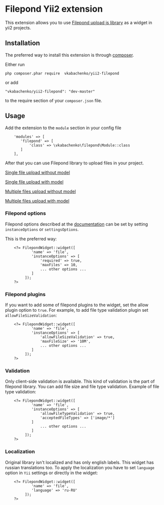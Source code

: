 # Filepond Yii2 extension

This extension allows you to use [Filepond upload js library](https://pqina.nl/filepond/) as a widget in yii2 projects.

## Installation

The preferred way to install this extension is through [composer](http://getcomposer.org/download/).

Either run

```
php composer.phar require  vkabachenko/yii2-filepond
```

or add

```
"vkabachenko/yii2-filepond": "dev-master"
```

to the require section of your `composer.json` file.

## Usage

Add the extension to the `module` section in your config file

```
    'modules' => [
       'filepond' => [
           'class' => \vkabachenko\filepond\Module::class
       ]
    ],
``` 

After that you can use Filepond library to upload files in your project.

[Single file upload without model](docs/single-without-model.md) 

[Single file upload with model](docs/single-with-model.md)

[Multiple files upload without model](docs/multiple-without-model.md) 

[Multiple files upload with model](docs/multiple-with-model.md)

### Filepond options

Filepond options described at the [documentation](https://pqina.nl/filepond/docs/) can be set by setting `instanceOptions` or `settingsOptions`.

This is the preferred way:

```
    <?= FilepondWidget::widget([
            'name' => 'file',
            'instanceOptions' => [
                'required' => true,
                'maxFiles' => 10,
                ... other options ...
            ]
         ]);
    ?>
```

### Filepond plugins ###

If you want to add some of filepond plugins to the widget, set the allow plugin option to `true`. For example, to add file type validation plugin set `allowFileSizeValidation`:

```
    <?= FilepondWidget::widget([
            'name' => 'file',
            'instanceOptions' => [
                'allowFileSizeValidation' => true,
                'maxFileSize' => '10M',
                ... other options ...
            ]
         ]);
    ?>
```

### Validation

Only client-side validation is available. This kind of validation is the part of filepond library. You can add file size and file type validation. Example of file type validation:

```
    <?= FilepondWidget::widget([
            'name' => 'file',
            'instanceOptions' => [
                'allowFileTypeValidation' => true,
                'acceptedFileTypes' => ['image/*']
            ]
                ... other options ...
            ]
         ]);
    ?>
```

### Localization

Original library isn't localized and has only english labels. This widget has russian translations too. To apply the localization you have to set `language` option in `Yii` settings or directly in the widget:

```
    <?= FilepondWidget::widget([
            'name' => 'file',
            'language' => 'ru-RU'
         ]);
    ?>
```


